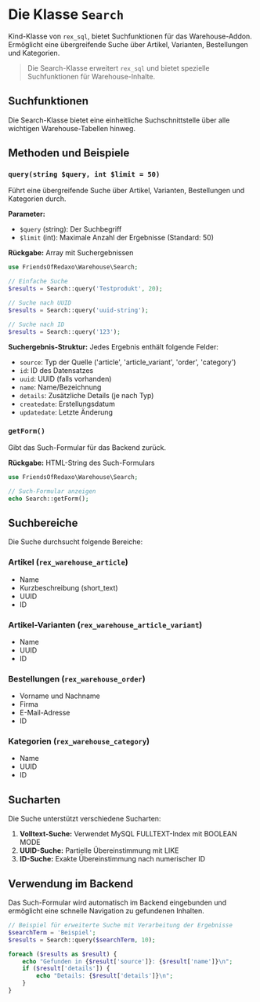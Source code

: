 # Die Klasse `Search`

Kind-Klasse von `rex_sql`, bietet Suchfunktionen für das Warehouse-Addon. Ermöglicht eine übergreifende Suche über Artikel, Varianten, Bestellungen und Kategorien.

> Die Search-Klasse erweitert `rex_sql` und bietet spezielle Suchfunktionen für Warehouse-Inhalte.

## Suchfunktionen

Die Search-Klasse bietet eine einheitliche Suchschnittstelle über alle wichtigen Warehouse-Tabellen hinweg.

## Methoden und Beispiele

### `query(string $query, int $limit = 50)`

Führt eine übergreifende Suche über Artikel, Varianten, Bestellungen und Kategorien durch.

**Parameter:**
- `$query` (string): Der Suchbegriff
- `$limit` (int): Maximale Anzahl der Ergebnisse (Standard: 50)

**Rückgabe:** Array mit Suchergebnissen

```php
use FriendsOfRedaxo\Warehouse\Search;

// Einfache Suche
$results = Search::query('Testprodukt', 20);

// Suche nach UUID
$results = Search::query('uuid-string');

// Suche nach ID
$results = Search::query('123');
```

**Suchergebnis-Struktur:**
Jedes Ergebnis enthält folgende Felder:
- `source`: Typ der Quelle ('article', 'article_variant', 'order', 'category')
- `id`: ID des Datensatzes
- `uuid`: UUID (falls vorhanden)
- `name`: Name/Bezeichnung
- `details`: Zusätzliche Details (je nach Typ)
- `createdate`: Erstellungsdatum
- `updatedate`: Letzte Änderung

### `getForm()`

Gibt das Such-Formular für das Backend zurück.

**Rückgabe:** HTML-String des Such-Formulars

```php
use FriendsOfRedaxo\Warehouse\Search;

// Such-Formular anzeigen
echo Search::getForm();
```

## Suchbereiche

Die Suche durchsucht folgende Bereiche:

### Artikel (`rex_warehouse_article`)
- Name
- Kurzbeschreibung (short_text)
- UUID
- ID

### Artikel-Varianten (`rex_warehouse_article_variant`)
- Name
- UUID
- ID

### Bestellungen (`rex_warehouse_order`)
- Vorname und Nachname
- Firma
- E-Mail-Adresse
- ID

### Kategorien (`rex_warehouse_category`)
- Name
- UUID
- ID

## Sucharten

Die Suche unterstützt verschiedene Sucharten:

1. **Volltext-Suche:** Verwendet MySQL FULLTEXT-Index mit BOOLEAN MODE
2. **UUID-Suche:** Partielle Übereinstimmung mit LIKE
3. **ID-Suche:** Exakte Übereinstimmung nach numerischer ID

## Verwendung im Backend

Das Such-Formular wird automatisch im Backend eingebunden und ermöglicht eine schnelle Navigation zu gefundenen Inhalten.

```php
// Beispiel für erweiterte Suche mit Verarbeitung der Ergebnisse
$searchTerm = 'Beispiel';
$results = Search::query($searchTerm, 10);

foreach ($results as $result) {
    echo "Gefunden in {$result['source']}: {$result['name']}\n";
    if ($result['details']) {
        echo "Details: {$result['details']}\n";
    }
}
```